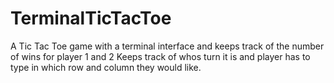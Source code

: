 # TerminalTicTacToe
A Tic Tac Toe game with a terminal interface and keeps track of the number of wins for player 1 and 2
Keeps track of whos turn it is and player has to type in which row and column they would like.
